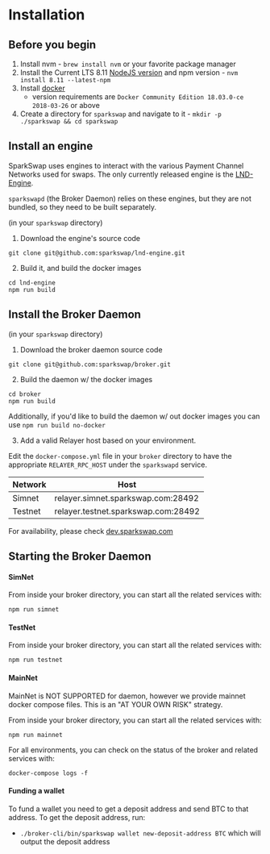 Installation
=========================

## Before you begin

1. Install nvm - `brew install nvm` or your favorite package manager
2. Install the Current LTS 8.11 [NodeJS version](https://github.com/nodejs/Release) and npm version - `nvm install 8.11 --latest-npm`
3. Install [docker](https://docs.docker.com/install/)
    - version requirements are `Docker Community Edition 18.03.0-ce 2018-03-26` or above
4. Create a directory for `sparkswap` and navigate to it - `mkdir -p ./sparkswap && cd sparkswap`

## Install an engine

SparkSwap uses engines to interact with the various Payment Channel Networks used for swaps. The only currently released engine is the [LND-Engine](https://github.com/sparkswap/lnd-engine).

`sparkswapd` (the Broker Daemon) relies on these engines, but they are not bundled, so they need to be built separately.

(in your `sparkswap` directory)

1. Download the engine's source code
```
git clone git@github.com:sparkswap/lnd-engine.git
```
2. Build it, and build the docker images
```
cd lnd-engine
npm run build
```

## Install the Broker Daemon

(in your `sparkswap` directory)

1. Download the broker daemon source code
```
git clone git@github.com:sparkswap/broker.git
```

2. Build the daemon w/ the docker images
```
cd broker
npm run build
```

Additionally, if you'd like to build the daemon w/ out docker images you can use `npm run build no-docker`

3. Add a valid Relayer host based on your environment.

Edit the `docker-compose.yml` file in your `broker` directory to have the appropriate `RELAYER_RPC_HOST` under the `sparkswapd` service.

| Network  | Host                                |
|----------|-------------------------------------|
| Simnet   | relayer.simnet.sparkswap.com:28492  |
| Testnet  | relayer.testnet.sparkswap.com:28492 |

For availability, please check [dev.sparkswap.com](http://dev.sparkswap.com)

## Starting the Broker Daemon

#### SimNet
From inside your broker directory, you can start all the related services with:
```
npm run simnet
```

#### TestNet
From inside your broker directory, you can start all the related services with:
```
npm run testnet
```

#### MainNet
MainNet is NOT SUPPORTED for daemon, however we provide mainnet docker compose files. This is an "AT YOUR OWN RISK" strategy.

From inside your broker directory, you can start all the related services with:
```
npm run mainnet
```

For all environments, you can check on the status of the broker and related services with:
```
docker-compose logs -f
```

#### Funding a wallet

To fund a wallet you need to get a deposit address and send BTC to that address. To get the deposit address, run:
- `./broker-cli/bin/sparkswap wallet new-deposit-address BTC` which will output the deposit address
